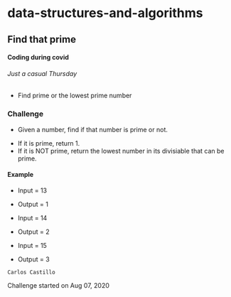# data-structures-and-algorithms

## Find that prime

#### Coding during covid
###### Just a casual Thursday
* Find prime or the lowest prime number

### Challenge
* Given a number, find if that number is prime or not.
- If it is prime, return 1.
- If it is NOT prime, return the lowest number in its divisiable that can be prime.

#### Example

- Input = 13
- Output = 1
 
 
- Input = 14
- Output = 2



- Input = 15
- Output = 3






```
Carlos Castillo
```
Challenge started on Aug 07, 2020
